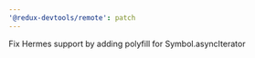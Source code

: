 ```yaml
---
'@redux-devtools/remote': patch
---
```


Fix Hermes support by adding polyfill for Symbol.asyncIterator
